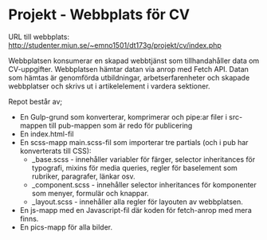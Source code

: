 # Projekt - Webbplats för CV

URL till webbplats:
http://studenter.miun.se/~emno1501/dt173g/projekt/cv/index.php

Webbplatsen konsumerar en skapad webbtjänst som tillhandahåller data om CV-uppgifter. Webbplatsen hämtar datan via anrop med Fetch API. Datan som hämtas är genomförda utbildningar, arbetserfarenheter och skapade webbplatser och skrivs ut i artikelelement i vardera sektioner.

Repot består av;
* En Gulp-grund som konverterar, komprimerar och pipe:ar filer i src-mappen till pub-mappen som är redo för publicering
* En index.html-fil
* En scss-mapp main.scss-fil som importerar tre partials (och i pub har konverterats till CSS): 
    * _base.scss - innehåller variabler för färger, selector inheritances för typografi, mixins för media queries, regler för baselement som rubriker, paragrafer, länkar osv.
    * _component.scss - innehåller selector inheritances för komponenter som menyer, formulär och knappar.
    * _layout.scss - innehåller alla regler för layouten av webbplatsen.
* En js-mapp med en Javascript-fil där koden för fetch-anrop med mera finns.
* En pics-mapp för alla bilder.
